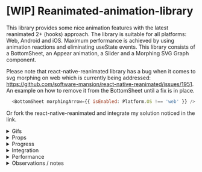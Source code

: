# [WIP] Reanimated-animation-library
This library provides some nice animation features with the latest reanimated 2+ (hooks) approach. The library is suitable for all platforms: Web, Android and iOS. Maximum performance is achieved by using animation reactions and eliminating useState events. This library consists of a BottomSheet, an Appear animation, a Slider and a Morphing SVG Graph component.

Please note that react-native-reanimated library has a bug when it comes to svg morphing on web which is currently being addressed: https://github.com/software-mansion/react-native-reanimated/issues/1951. An example on how to remove it from the BottomSheet until a fix is in place.
```Javascript
  <BottomSheet morphingArrow={{ isEnabled: Platform.OS !== 'web' }} />
```

Or fork the react-native-reanimated and integrate my solution noticed in the link.

<details>
  <summary>Gifs</summary>
  
  ## BottomSheet
![Alt Text](https://media.giphy.com/media/Ik9LNWjdCMrvGg5ToJ/giphy.gif)
![Alt Text](https://media.giphy.com/media/HF6U0tvtuE7UQra27j/giphy.gif)
![Alt Text](https://media.giphy.com/media/z386AcY2dPdthZLJKz/giphy.gif)
</details>
<details>
  <summary>Props</summary>
  
  ## BottomSheet
  
  | Prop | Type | Description | 
| :--- | :---: | :---:|
  | scrollY | Animated.SharedValue<number> | An outside prop that can be connected to the BottomSheet. Then it reacts to other scroll events
  | snapEffectDirection | Animated.SharedValue<string> | Used together with SnapEffect component. It tells the BottomSheet how to react to the effect. Please look in examples for more information
  | snapPointBottom* | number | this prop is required for the BottomSheet to work
  | isScrollableOffset | number | In some cases there can be a header or an outside component that will fill some of the screen. If this is the case then the BottomSheet needs to know the height dimensions of these components in order to determine scrollability correct.
  | isStaticOffset | number | Same concept as for isScrollableOffset but instead of determine scrollability then it determins when the snappable effect will be enabled / disabled. Etc. if the background content do not overlap the BottomSheet, then there is no need for the SnapEffect. This prop helps to finetune when this effect triggers
  | borderTopRightRadius and borderTopLeftRadius | number | Sets the border top radius'
  | backgroundColor | string | Sets the background color
  | contentComponent | node | Content component
  | footerComponent | node | Footer component
  | headerComponent | node | Header component
  | scrollArrowTopComponent | node | Scroll arrow top component
  | scrollArrowBottomComponent | node | Scroll arrow bottom component
  | scrollArrows = { isEnabled: boolean, fill: string, dimensions: number, topArrowOffset: number, bottomArrowOffset: number } | object | When there is no scrollArrowBottom- or top component then this object can be used for styling the scroll arrows.
  | extraSnapPointBottomOffset | number | Minor differences occours depending on the Platform. This prop helps to get the perfect snap point on all platforms
  | header = { height: number } | object | If there is no header component then this object can be used to style the header
  | morphingArrow = { isEnabled: boolean, offset: number, fill: string } | object | As there currently is a bug on web when interpolating SVG's with reanimated, then the morphing arrow can be disabled for specific platforms using this prop
  | fadingScrollEdges = { isEnabled: boolean, androidFadingEdgeLength: number, iOSAndWebFadingEdgeHeight: number, nativeBackgroundColor: string, webBackgroundColorTop: string, webBackgroundColorBottom: string | object | This prop ensures that there is a scrolling edge when the content is scrollable
  | getCurrentConfigRequest(config) | function | This function will provide the current configuration
  | onLayoutRequest(cardHeight) | function | In some use cases the card height of the BottomSheet might become useful
  | resetCardPosition(reset: callback function) | function | In some cases where there is no rerendering effect when changing screens etc. then this helper will ensure that the card will fold out nicely if its initially collapsed
  
</details>
<details>
  <summary>Progress</summary>
  
  ## Current progress
  
- [x] ScrollViewKeyboardAvoid. Personally I have had troubles using the KeyboardAvoidView from react-native where I am limited to only use one behaviour. This approach uses two behaviours at the same time with reanimated. First it manipulates the translationY position so the content container floats above the keyboard. Secondly it changes the height of the content container so a nice scroll-to-focused-input gets triggered. A minimum requirement for this approach to work is to use this library's ```<InputField />```. Multiple examples can be found in the project Example folder.
- [x] InputField. This is a component that is connected to the above ScrollViewKeyboardAvoid. When focused and the minimum requirements for ScrollViewKeyboardAvoid is met, then a smooth scroll-to-focused-input field event will trigger.
- [x] BottomSheet
  - [x] Static event: When background content is not scrollable then the background content should not be snappable
  - [x] Scroll arrows that appear / dissapear
  - [x] Fading scroll edges for alle platforms 
  - [x] Drag resistance when using the snap effect
  - [x] InputField component that accepts a unique id so no matter where the component is located then a nice scrollTo animation effect to the input field is achieved
  - [x] If the background content is not scrollable but there is content hiding behind the card, then make the component snappable so the card will collapse if the user tries to do a scroll gesture on the background content
  - [x] Morphing arrow that follows the Y axis animation of the card
  - [x] Card is collapsable by either clicking, gesturing, overlapping from scroll to pan gesture or scrolling the background content
  - [x] The card should be able to handle input fields. When an input field is pressed, then the keyboard should press the card upwards and a scrolling animation should scroll to the input field
  - [x] Add a ScrollView component in a PanGestureHandler component
  - [x] iOS + Android: Overlap from a scrolling gesture to a pan gesture by creating a scroll-to-top snapping effect
  - [x] Basic animation features (scrolling and pan gesture event)
  - [x] Header component
  - [x] Content component
  - [x] Footer component
- [ ] Appear
- [ ] Slider
- [ ] Morphing SVG Graph
- [ ] Unit tests
</details>
<details>
  <summary>Integration</summary>
  
## React integration
```Javascript
import React from 'react';
import { Platform, useWindowDimensions } from 'react-native';
import styled from 'styled-components/native';
import Animated, {
  useSharedValue,
  useAnimatedScrollHandler,
  useAnimatedRef,
} from 'react-native-reanimated';
import { BottomSheet, snapEffect } from '@marcuzgabriel/reanimated-animation-library';
  
const HEADER_HEIGHT = 50;
const EXTRA_SNAP_POINT_OFFSET = 30;

const isAndroid = Platform.OS === 'android';

const fakeScrollItem = [
  {
    text: `Lorem ipsum dolor sit amet, consectetur adipiscing elit, sed do eiusmod tempor incididunt
  ut labore et dolore magna aliqua. Ut enim ad minim veniam, quis nostrud exercitation ullamco
  laboris nisi ut aliquip ex ea commodo consequat. Duis aute irure dolor in reprehenderit in
  voluptate velit esse cillum dolore eu fugiat nulla pariatur.
`,
  },
];

const Wrapper = styled.View<{ windowHeight: number }>`
  position: relative;
  height: ${({ windowHeight }): number => windowHeight}px;
  width: 100%;
`;

const Content = styled.View`
  width: 100%;
  height: 400;
  background-color: purple;
`;

const Header = styled.View`
  width: 100%;
  height: 100px;
  background: black;
  justify
`;

const Text = styled.Text``;

const FakeContentWrapper = styled.View<{ windowHeight: number }>`
  background: white;
  height: ${({ windowHeight }): number => windowHeight}px;
  width: 100%;
  padding: 32px 16px;
`;

const ScrollViewWithSnapEffect: React.FC = () => {
  const scrollViewRef = useAnimatedRef<Animated.ScrollView>();
  const scrollY = useSharedValue(0);
  const cardHeight = useSharedValue(0);
  const snapEffectDirection = useSharedValue('');

  const windowHeight = useWindowDimensions().height;

  const onScrollHandler = useAnimatedScrollHandler({
    onScroll: e => {
      scrollY.value = e.contentOffset.y;
    },
  });

  return (
    <Wrapper windowHeight={windowHeight}>
      <Animated.ScrollView
        ref={scrollViewRef}
        bounces={false}
        alwaysBounceVertical={false}
        onScroll={onScrollHandler}
        scrollEventThrottle={16}
      >
        <SnapEffect cardHeight={cardHeight} snapEffectDirection={snapEffectDirection}>
          {fakeScrollItem.map(({ text }, i) => (
            <FakeContentWrapper windowHeight={windowHeight} key={`${i}_${text}`}>
              <Text>{text}</Text>
            </FakeContentWrapper>
          ))}
        </SnapEffect>
      </Animated.ScrollView>
      <BottomSheet
        scrollY={scrollY}
        fadingScrollEdges={{ isEnabled: false }}
        morphingArrow={{ isEnabled: true, offset: 20 }}
        keyboardAvoidBottomMargin={isAndroid ? 16 : 0}
        snapEffectDirection={snapEffectDirection}
        snapPointBottom={HEADER_HEIGHT + EXTRA_SNAP_POINT_OFFSET}
        onLayoutRequest={(height: number): void => {
          cardHeight.value = height;
        }}
        contentComponent={<Content />}
      />
    </Wrapper>
  );
};

export default ScrollViewWithSnapEffect;
```
  
## Expo integration
npm install @marcuzgabriel/reanimated-animation-library@1.0.0
https://github.com/marcuzgabriel/reanimated-animation-library/packages/813007

Update app.json accordingly and remember to pod install and build the projects properly.
```Javascript
{
  "name": "MyTSProject",
  "displayName": "MyTSProject",
  "expo": {
    "name": "MyTSProject",
    "slug": "MyTSProject",
    "version": "1.0.0",
    "assetBundlePatterns": [
      "**/*"
    ],
    "web": {
      "build": {
        "babel": {
          "include": [
            "@marcuzgabriel/reanimated-animation-library"
          ]
        }
      }
    }
  }
}
```
</details>
<details>
  <summary>Performance</summary>
  
  ## Performance observations
The only time a performance decrease occours is when the native keyboad appears. This type of performance decrease will always happend with or without reanimated. If you experience any other performance decrease, please let me know :)
</details>
<details>
  <summary>Observations / notes</summary>
  
## Observations
Latest react-native-gesture-handler version vs old and latest react-native-reanimated vs old

| Package | Platform | Observations / bugs |
| :--- | :---: | :---: |
| #react-native-reanimated | web | The package has a bug on web when it comes to interpolating SVG's. https://github.com/software-mansion/react-native-reanimated/issues/1951 |
| #react-native-gesture-handler | all | There are quite some limitation from previously. Before react-native-gesture-handler handled the touches automatically with no further control to it. Now all pan gestures needs to be controlled with waitFor and simoustanously.
| #react-native-gesture-handler | web & Android |  react-native-gesture-handler and the props waitFor and simultaneously don't work properly for either web or Android. The behaviourial indefferences can be observed when you play around with simultaneously handlers. On iOS simultaneously handlers follow along (works as expected) where on Android and web they don't. Please ask if you need an example. https://github.com/software-mansion/react-native-gesture-handler/issues/420 https://github.com/software-mansion/react-native-gesture-handler/issues/927 |
| #useAnimatedGestureHandler | all | this approach is nice for simple use case but has no gesture state control. The same goes for useAnimatedScrollHander. Mixing, constraining and manipulating gestures directly is no longer achievably.
| #useAnimatedReaction | all | The oldschool approach with react-native-animated have a global scope for animations also known as the <Animation.Code> scope where values from different events can be mixed together and manipulated in direct time. It is rather difficult to achieve the same flexibility with the new hooks approach. Positively the new approach is probably more effective with the hooks and provides a smoother animation experience. useAnimatedReaction scope is the hook that comes the closest to <Animation.Code>
| #react-native-reanimated | all | A much better control of animations is now achieveable with HOA's (higher-order animations) as the animations functions as a first-class citizen. A few examples can be found in the library under ./src/hoas |
| #useWindowDimensions | Android | A micro difference occours when setting the child height within a Animated.ScrollView component to the window height with the use of useWindowDimensions. When exctracting the child height with (onContentSizeChange) then the height says 683.4285888671875 vs the windowheight 683.4285714285714. An offset constant is therefore needed to determine scrollability.
| simulator update behaviour | all | As reanimated is using worklets and other functionality that runs on a different thread, then a change in props might first work when the simulator is refreshed
| #useAnimatedStyle | iOS | Avoid attach dependencies to this type of hook. Freezing behaviour is likely to occour. Have multiple examples where iOS crashes without any further information.

